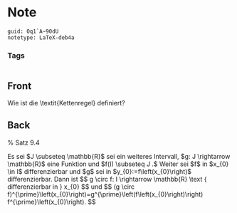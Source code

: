 # Note
```
guid: Oq1`A~90dU
notetype: LaTeX-deb4a
```

### Tags
```
```

## Front
Wie ist die \textit{Kettenregel} definiert?

## Back
% Satz 9.4
<div>
  Es sei $J \subseteq \mathbb{R}$ sei ein weiteres Intervall, $g: J
  \rightarrow \mathbb{R}$ eine Funktion und $f(I) \subseteq J .$
  Weiter sei $f$ in $x_{0} \in I$ differenzierbar und $g$ sei in
  $y_{0}:=f\left(x_{0}\right)$ differenzierbar. Dann ist $$ g \circ
  f: I \rightarrow \mathbb{R} \text { differenzierbar in } x_{0} $$
  und $$ (g \circ
  f)^{\prime}\left(x_{0}\right)=g^{\prime}\left(f\left(x_{0}\right)\right)
  f^{\prime}\left(x_{0}\right). $$
</div>
